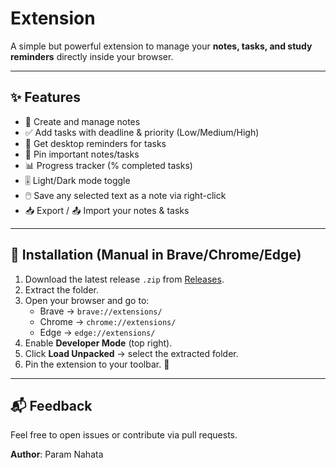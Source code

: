 # Extension
A simple but powerful extension to manage your **notes, tasks, and study reminders** directly inside your browser.

---

## ✨ Features
- 📝 Create and manage notes
- ✅ Add tasks with deadline & priority (Low/Medium/High)
- 🔔 Get desktop reminders for tasks
- 📌 Pin important notes/tasks
- 📊 Progress tracker (% completed tasks)
- 🎚️ Light/Dark mode toggle
- 🖱️ Save any selected text as a note via right-click
- 📥 Export / 📤 Import your notes & tasks

---

## 🔧 Installation (Manual in Brave/Chrome/Edge)
1. Download the latest release `.zip` from [Releases](https://github.com/paramnahata/Extension/releases/tag/Extension).  
2. Extract the folder.  
3. Open your browser and go to:
   - Brave → `brave://extensions/`
   - Chrome → `chrome://extensions/`
   - Edge → `edge://extensions/`
4. Enable **Developer Mode** (top right).  
5. Click **Load Unpacked** → select the extracted folder.  
6. Pin the extension to your toolbar. 🎉

---

## 📬 Feedback
Feel free to open issues or contribute via pull requests.

**Author**: Param Nahata

